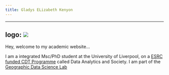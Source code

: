 ```yaml
---
title: Gladys ELizabeth Kenyon
---
```

---
logo: ![](https://www.liverpool.ac.uk/media/livacuk/gdsl/images/LOGO.png) 
---


Hey, welcome to my academic website...

I am a integrated Msc/PhD student at the University of Liverpool, on a [ESRC funded CDT Programme](https://datacdt.org/) called Data Analytics and Society.
I am part of the [Geographic Data Science Lab](https://www.liverpool.ac.uk/geographic-data-science/)
